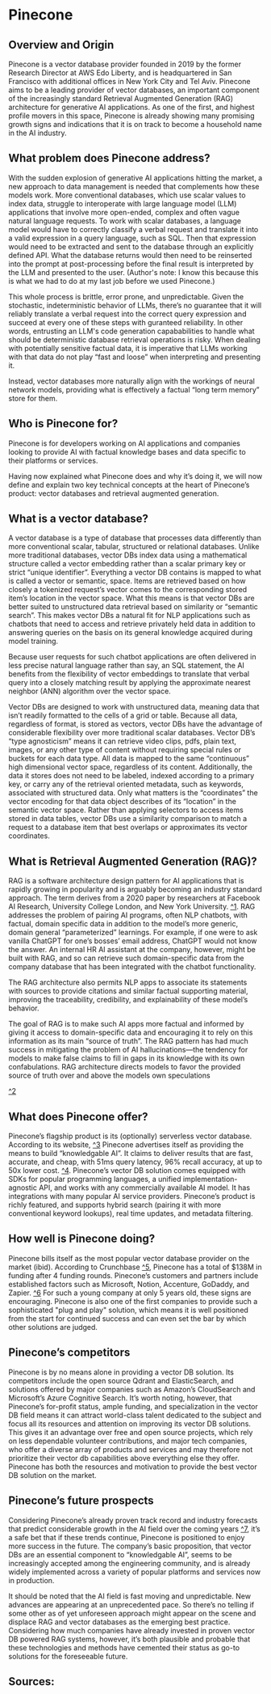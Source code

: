# Pinecone

## Overview and Origin

Pinecone is a vector database provider founded in 2019 by the former Research Director at AWS Edo Liberty, and is headquartered in San Francisco with additional offices in New York City and Tel Aviv. Pinecone aims to be a leading provider of vector databases, an important component of the increasingly standard Retrieval Augmented Generation (RAG) architecture for generative AI applications. As one of the first, and highest profile movers in this space, Pinecone is already showing many promising growth signs and indications that it is on track to become a household name in the AI industry.

## What problem does Pinecone address?

With the sudden explosion of generative AI applications hitting the market, a new approach to data management is needed that complements how these models work. More conventional databases, which use scalar values to index data, struggle to interoperate with large language model (LLM) applications that involve more open-ended, complex and often vague natural language requests. To work with scalar databases, a language model would have to correctly classify a verbal request and translate it into a valid expression in a query language, such as SQL. Then that expression would need to be extracted and sent to the database through an explicitly defined API. What the database returns would then need to be reinserted into the prompt at post-processing before the final result is interpreted by the LLM and presented to the user. (Author's note: I know this because this is what we had to do at my last job before we used Pinecone.)

This whole process is brittle, error prone, and unpredictable. Given the stochastic, indeterministic behavior of LLMs, there’s no guarantee that it will reliably translate a verbal request into the correct query expression and succeed at every one of these steps with guranteed reliability. In other words, entrusting an LLM's code generation capababilities to handle what should be deterministic database retrieval operations is risky. When dealing with potentially sensitive factual data, it is imperative that LLMs working with that data do not play “fast and loose” when interpreting and presenting it.

Instead, vector databases more naturally align with the workings of neural network models, providing what is effectively a factual “long term memory” store for them.  

## Who is Pinecone for?

Pinecone is for developers working on AI applications and companies looking to provide AI with factual knowledge bases and data specific to their platforms or services. 

Having now explained what Pinecone does and why it’s doing it, we will now define and explain two key technical concepts at the heart of Pinecone’s product: vector databases and retrieval augmented generation.

## What is a vector database? 

A vector database is a type of database that processes data differently than more conventional scalar, tabular, structured or relational databases. Unlike more traditional databases, vector DBs index data using a mathematical structure called a vector embedding rather than a scalar primary key or strict “unique identifier”. Everything a vector DB contains is mapped to what is called a vector or semantic, space. Items are retrieved based on how closely a tokenized request’s vector comes to the corresponding stored item’s location in the vector space. What this means is that vector DBs are better suited to unstructured data retrieval based on similarity or “semantic search”. This makes vector DBs a natural fit for NLP applications such as chatbots that need to access and retrieve privately held data in addition to answering queries on the basis on its general knowledge acquired during model training. 

Because user requests for such chatbot applications are often delivered in less precise natural language rather than say, an SQL statement, the AI benefits from the flexibility of vector embeddings to translate that verbal query into a closely matching result by applying the approximate nearest neighbor (ANN) algorithm over the vector space.

Vector DBs are designed to work with unstructured data, meaning data that isn’t readily formatted to the cells of a grid or table. Because all data, regardless of format, is stored as vectors, vector DBs have the advantage of considerable flexibility over more traditional scalar databases. Vector DB’s “type agnosticism” means it can retrieve video clips, pdfs, plain text, images, or any other type of content without requiring special rules or buckets for each data type. All data is mapped to the same “continuous” high dimensional vector space, regardless of its content. Additionally, the data it stores does not need to be labeled, indexed according to a primary key, or carry any of the retrieval oriented metadata, such as keywords, associated with structured data. Only what matters is the “coordinates” the vector encoding for that data object describes of its “location” in the semantic vector space. Rather than applying selectors to access items stored in data tables, vector DBs use a similarity comparison to match a request to a database item that best overlaps or approximates its vector coordinates. 

## What is Retrieval Augmented Generation (RAG)?

RAG is a software architecture design pattern for AI applications that is rapidly growing in popularity and is arguably becoming an industry standard approach. The term derives from a 2020 paper by researchers at Facebook AI Research, University College London, and New York University. [^1]([https://arxiv.org/pdf/2005.11401.pdf]). RAG addresses the problem of pairing AI programs, often NLP chatbots, with factual, domain specific data in addition to the model’s more generic, domain general “parameterized” learnings. For example, if one were to ask vanilla ChatGPT for one’s bosses’ email address, ChatGPT would not know the answer. An internal HR AI assistant at the company, however, might be built with RAG, and so can retrieve such domain-specific data from the company database that has been integrated with the chatbot functionality. 

The RAG architecture also permits NLP apps to associate its statements with sources to provide citations and similar factual supporting material, improving the traceability, credibility, and explainability of these model’s behavior. 

The goal of RAG is to make such AI apps more factual and informed by giving it access to domain-specific data and encouraging it to rely on this information as its main “source of truth”. The RAG pattern has had much success in mitigating the problem of AI hallucinations—the tendency for models to make false claims to fill in gaps in its knowledge with its own confabulations. RAG architecture directs models to favor the provided source of truth over and above the models own speculations 

[^2]([https://thenewstack.io/reduce-ai-hallucinations-with-retrieval-augmented-generation/])

## What does Pinecone offer?

Pinecone’s flagship product is its (optionally) serverless  vector database. According to its website, [^3]([https://www.pinecone.io/]) Pinecone advertises itself as providing the means to build “knowledgable AI”. It claims to deliver results that are fast, accurate, and cheap, with 51ms query latency,  96% recall accuracy, at up to 50x lower cost. [^4](https://www.pinecone.io/product/). Pinecone’s vector DB solution comes equipped with SDKs for popular programming languages, a unified implementation-agnostic API, and works with any commercially available AI model. It has integrations with many popular AI service providers. Pinecone’s product is richly featured, and supports hybrid search (pairing it with more conventional keyword lookups), real time updates, and metadata filtering. 

## How well is Pinecone doing?

Pinecone bills itself as the most popular vector database provider on the market (ibid). According to Crunchbase [^5]([https://www.crunchbase.com/organization/pinecone]), Pinecone has a total of $138M in funding after 4 funding rounds. Pinecone’s customers and partners include established factors such as Microsoft, Notion, Accenture, GoDaddy, and Zapier. [^6]([https://www.pinecone.io/customers/]) For such a young company at only 5 years old, these signs are encouraging. Pinecone is also one of the first companies to provide such a sophisticated "plug and play" solution, which means it is well positioned from the start for continued success and can even set the bar by which other solutions are judged. 

## Pinecone’s competitors 

Pinecone is by no means alone in providing a vector DB solution. Its competitors include the open source Qdrant and ElasticSearch, and solutions offered by major companies such as Amazon’s CloudSearch and Microsoft’s Azure Cognitive Search. It’s worth noting, however, that Pinecone’s for-profit status, ample funding, and specialization in the vector DB field means it can attract world-class talent dedicated to the subject and focus all its resources and attention on improving its vector DB solutions. This gives it an advantage over free and open source projects, which rely on less dependable volunteer contributions, and major tech companies, who offer a diverse array of products and services and may therefore not prioritize their vector db capabilities above everything else they offer. Pinecone has both the resources and motivation to provide the best vector DB solution on the market. 

## Pinecone’s future prospects

Considering Pinecone’s already proven track record and industry forecasts that predict considerable growth in the AI field over the coming years [^7](https://www.forbes.com/advisor/business/ai-statistics/), it’s a safe bet that if these trends continue, Pinecone is positioned to enjoy more success in the future. The company’s basic proposition, that vector DBs are an essential component to “knowledgable AI”, seems to be increasingly accepted among the engineering community, and is already widely implemented across a variety of popular platforms and services now in production. 

It should be noted that the AI field is fast moving and unpredictable. New advances are appearing at an unprecedented pace. So there’s no telling if some other as of yet unforeseen approach might appear on the scene and displace RAG and vector databases as the emerging best practice. Considering how much companies have already invested in proven vector DB powered RAG systems, however, it’s both plausible and probable that these technologies and methods have cemented their status as go-to solutions for the foreseeable future.

## Sources: 
[1]: https://arxiv.org/pdf/2005.11401.pdf
[2]: https://thenewstack.io/reduce-ai-hallucinations-with-retrieval-augmented-generation/
[3]: https://www.pinecone.io/
[4]: https://www.pinecone.io/product/
[5]: https://www.crunchbase.com/organization/pinecone
[6]: https://www.pinecone.io/customers/
[7]: https://www.forbes.com/advisor/business/ai-statistics/

